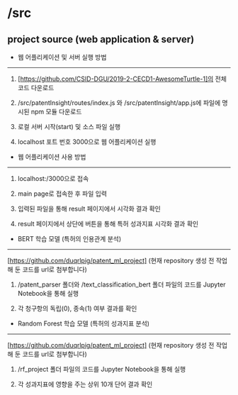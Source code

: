 # /src
## project source (web application & server)


* 웹 어플리케이션 및 서버 실행 방법
- - -

1. [https://github.com/CSID-DGU/2019-2-CECD1-AwesomeTurtle-1]의 전체 코드 다운로드

2. /src/patentInsight/routes/index.js 와 /src/patentInsight/app.js에 파일에 명시된 npm 모듈 다운로드

2. 로컬 서버 시작(start) 및 소스 파일 실행

3. localhost 포트 번호 3000으로 웹 어플리케이션 실행     



* 웹 어플리케이션 사용 방법
- - -

1. localhost:/3000으로 접속

2. main page로 접속한 후 파일 입력

3. 입력된 파일을 통해 result 페이지에서 시각화 결과 확인

4. result 페이지에서 상단에 버튼을 통해 특허 성과지표 시각화 결과 확인    


* BERT 학습 모델 (특허의 인용관계 분석)
- - -

[https://github.com/duqrlpig/patent_ml_project]
(현재 repository 생성 전 작업해 둔 코드를 url로 첨부합니다)

1. /patent_parser 폴더와 /text_classification_bert 폴더 파일의 코드를 Jupyter Notebook을 통해 실행

2. 각 청구항의 독립(0), 종속(1) 여부 결과를 확인       

* Random Forest 학습 모델 (특허의 성과지표 분석)
- - -

[https://github.com/duqrlpig/patent_ml_project]
(현재 repository 생성 전 작업해 둔 코드를 url로 첨부합니다)

1. /rf_project 폴더 파일의 코드를 Jupyter Notebook을 통해 실행

2. 각 성과지표에 영향을 주는 상위 10개 단어 결과 확인       
